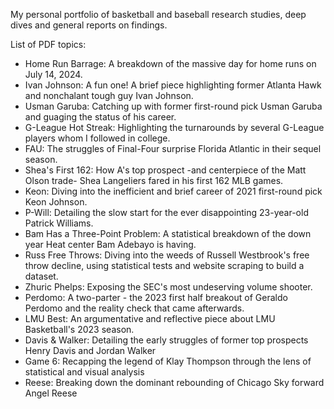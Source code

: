My personal portfolio of basketball and baseball research studies, deep dives and general reports on findings.

List of PDF topics:
- Home Run Barrage: A breakdown of the massive day for home runs on July 14, 2024.
- Ivan Johnson: A fun one! A brief piece highlighting former Atlanta Hawk and nonchalant tough guy Ivan Johnson.
- Usman Garuba: Catching up with former first-round pick Usman Garuba and guaging the status of his career.
- G-League Hot Streak: Highlighting the turnarounds by several G-League players whom I followed in college.
- FAU: The struggles of Final-Four surprise Florida Atlantic in their sequel season.
- Shea's First 162: How A's top prospect -and centerpiece of the Matt Olson trade- Shea Langeliers fared in his first 162 MLB games.
- Keon: Diving into the inefficient and brief career of 2021 first-round pick Keon Johnson.
- P-Will: Detailing the slow start for the ever disappointing 23-year-old Patrick Williams.
- Bam Has a Three-Point Problem: A statistical breakdown of the down year Heat center Bam Adebayo is having.
- Russ Free Throws: Diving into the weeds of Russell Westbrook's free throw decline, using statistical tests and website scraping to build a dataset.
- Zhuric Phelps: Exposing the SEC's most undeserving volume shooter.
- Perdomo: A two-parter - the 2023 first half breakout of Geraldo Perdomo and the reality check that came afterwards.
- LMU Best: An argumentative and reflective piece about LMU Basketball's 2023 season.
- Davis & Walker: Detailing the early struggles of former top prospects Henry Davis and Jordan Walker
- Game 6: Recapping the legend of Klay Thompson through the lens of statistical and visual analysis
- Reese: Breaking down the dominant rebounding of Chicago Sky forward Angel Reese
